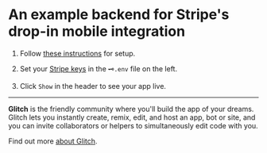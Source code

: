 # An example backend for Stripe's drop-in mobile integration

1. Follow [these instructions](https://stripe.com/docs/mobile/payments-ui-beta) for setup.

2. Set your [Stripe keys](https://stripe.com/docs/keys#obtain-api-keys) in the `🗝️.env` file on the left.

3. Click `Show` in the header to see your app live.

---

**Glitch** is the friendly community where you'll build the app of your dreams. Glitch lets you instantly create, remix, edit, and host an app, bot or site, and you can invite collaborators or helpers to simultaneously edit code with you.

Find out more [about Glitch](https://glitch.com/about).

